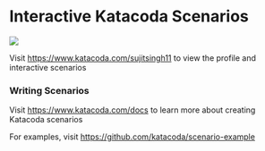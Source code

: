 # Interactive Katacoda Scenarios

[![](http://shields.katacoda.com/katacoda/sujitsingh11/count.svg)](https://www.katacoda.com/sujitsingh11 "Get your profile on Katacoda.com")

Visit https://www.katacoda.com/sujitsingh11 to view the profile and interactive scenarios

### Writing Scenarios
Visit https://www.katacoda.com/docs to learn more about creating Katacoda scenarios

For examples, visit https://github.com/katacoda/scenario-example
